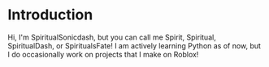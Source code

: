 # Introduction

Hi, I'm SpiritualSonicdash, but you can call me Spirit, Spiritual, SpiritualDash, or SpiritualsFate!
I am actively learning Python as of now, but I do occasionally work on projects that I make on
Roblox!


<!---
SpiritualDash/SpiritualDash is a ✨ special ✨ repository because its `README.md` (this file) appears on your GitHub profile.
You can click the Preview link to take a look at your changes.
--->
